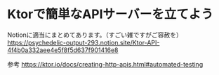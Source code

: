 
# Ktorで簡単なAPIサーバーを立てよう

Notionに適当にまとめてあります。（すごい雑ですがご容赦を）
https://psychedelic-output-293.notion.site/Ktor-API-4f4b0a332aee4e5f8f5d637f901416e8

参考
https://ktor.io/docs/creating-http-apis.html#automated-testing
